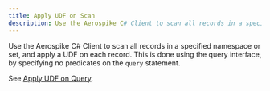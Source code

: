 ```yaml
---
title: Apply UDF on Scan
description: Use the Aerospike C# Client to scan all records in a specified namespace or set, and apply a UDF on each record.
---
```


Use the Aerospike C# Client to scan all records in a specified namespace or set, and apply a UDF on each record. This is done using the query interface, by specifying no predicates on the `query` statement. 

See [Apply UDF on Query](/docs/client/csharp/usage/query/query_udf.html).
